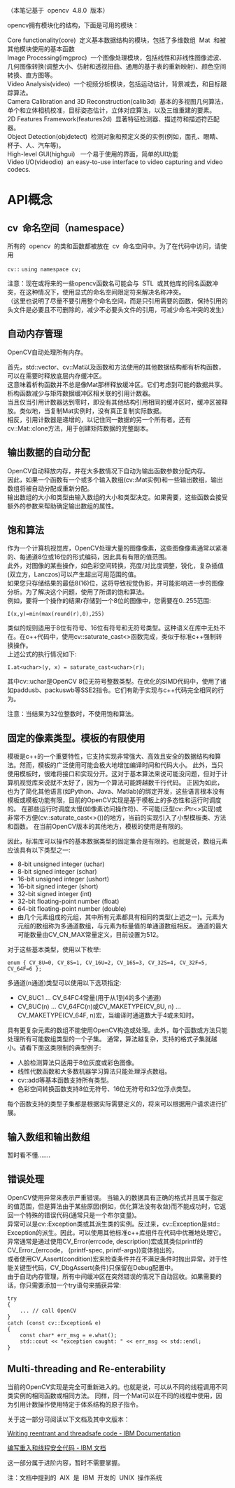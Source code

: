 （本笔记基于  opencv  4.8.0  版本）


opencv拥有模块化的结构，下面是可用的模块：

Core functionality(core)  定义基本数据结构的模块，包括了多维数组  Mat  和被其他模块使用的基本函数  
Image Processing(imgproc)  一个图像处理模块，包括线性和非线性图像滤波、几何图像转换(调整大小、仿射和透视扭曲、通用的基于表的重新映射)、颜色空间转换、直方图等。  
Video Analysis(video)  一个视频分析模块，包括运动估计，背景减去，和目标跟踪算法。  
Camera Calibration and 3D Reconstruction(calib3d)  基本的多视图几何算法，单个和立体相机校准，目标姿态估计，立体对应算法，以及三维重建的要素。  
2D Features Framework(features2d)  显著特征检测器、描述符和描述符匹配器。  
Object Detection(objdetect)  检测对象和预定义类的实例(例如，面孔、眼睛、杯子、人、汽车等)。  
High-level GUI(highgui)   一个易于使用的界面，简单的UI功能  
Video I/O(videodio)  an easy-to-use interface to video capturing and video codecs.  


# API概念
## cv  命名空间（namespace）

所有的  opencv  的类和函数都被放在  cv  命名空间中。为了在代码中访问，请使用

`cv::`
`using namespace cv;`

注意：现在或将来的一些opencv函数名可能会与  STL  或其他库的同名函数冲突，在这种情况下，使用显式的命名空间限定符来解决名称冲突。  
（这里也说明了尽量不要引用整个命名空间，而是只引用需要的函数，保持引用的头文件是必要且不可删除的，减少不必要头文件的引用，可减少命名冲突的发生）

## 自动内存管理

OpenCV自动处理所有内存。

首先，std::vector、cv::Mat以及函数和方法使用的其他数据结构都有析构函数，可以在需要时释放底层内存缓冲区。  
这意味着析构函数并不总是像Mat那样释放缓冲区。它们考虑到可能的数据共享。析构函数减少与矩阵数据缓冲区相关联的引用计数器。  
当且仅当引用计数器达到零时，即没有其他结构引用相同的缓冲区时，缓冲区被释放。类似地，当复制Mat实例时，没有真正复制实际数据。  
相反，引用计数器是递增的，以记住同一数据的另一个所有者。还有cv::Mat::clone方法，用于创建矩阵数据的完整副本。

## 输出数据的自动分配

OpenCV自动释放内存，并在大多数情况下自动为输出函数参数分配内存。  
因此，如果一个函数有一个或多个输入数组(cv::Mat实例)和一些输出数组，输出数组将被自动分配或重新分配。  
输出数组的大小和类型由输入数组的大小和类型决定。如果需要，这些函数会接受额外的参数来帮助确定输出数组的属性。

## 饱和算法

作为一个计算机视觉库，OpenCV处理大量的图像像素，这些图像像素通常以紧凑的、每通道8位或16位的形式编码，因此具有有限的值范围。  
此外，对图像的某些操作，如色彩空间转换，亮度/对比度调整，锐化，复杂插值(双立方，Lanczos)可以产生超出可用范围的值。  
如果您只存储结果的最低8(16)位，这将导致视觉伪影，并可能影响进一步的图像分析。为了解决这个问题，使用了所谓的饱和算法。  
例如，要将一个操作的结果r存储到一个8位的图像中，您需要在0..255范围:

`I(x,y)=min(max(round(r),0),255)`

类似的规则适用于8位有符号、16位有符号和无符号类型。这种语义在库中无处不在。在c++代码中，使用cv::saturate_cast<>函数完成，类似于标准c++强制转换操作。  
上述公式的执行情况如下:

`I.at<uchar>(y, x) = saturate_cast<uchar>(r);`

其中cv::uchar是OpenCV 8位无符号整数类型。在优化的SIMD代码中，使用了诸如paddusb、packuswb等SSE2指令。它们有助于实现与c++代码完全相同的行为。

注意：当结果为32位整数时，不使用饱和算法。


## 固定的像素类型。模板的有限使用

模板是c++的一个重要特性，它支持实现非常强大、高效且安全的数据结构和算法。然而，模板的广泛使用可能会极大地增加编译时间和代码大小。
此外，当只使用模板时，很难将接口和实现分开。这对于基本算法来说可能没问题，但对于计算机视觉库来说就不太好了，因为一个算法可能跨越数千行代码。
正因为如此，也为了简化其他语言(如Python、Java、Matlab)的绑定开发，这些语言根本没有模板或模板功能有限，目前的OpenCV实现是基于模板上的多态性和运行时调度的。
在那些运行时调度太慢(如像素访问操作符)、不可能(泛型cv::Ptr<>实现)或非常不方便(cv::saturate_cast<>())的地方，当前的实现引入了小型模板类、方法和函数。
在当前OpenCV版本的其他地方，模板的使用是有限的。

因此，标准库可以操作的基本数据类型的固定集合是有限的。也就是说，数组元素应该具有以下类型之一:

* 8-bit unsigned integer (uchar)
* 8-bit signed integer (schar)
* 16-bit unsigned integer (ushort)
* 16-bit signed integer (short)
* 32-bit signed integer (int)
* 32-bit floating-point number (float)
* 64-bit floating-point number (double)
* 由几个元素组成的元组，其中所有元素都具有相同的类型(上述之一)。元素为元组的数组称为多通道数组，与元素为标量值的单通道数组相反。
  通道的最大可能数量由CV_CN_MAX常量定义，目前设置为512。

对于这些基本类型，使用以下枚举:

`enum { CV_8U=0, CV_8S=1, CV_16U=2, CV_16S=3, CV_32S=4, CV_32F=5, CV_64F=6 };`

多通道(n通道)类型可以使用以下选项指定:

* CV_8UC1 ... CV_64FC4常量(用于从1到4的多个通道)
* CV_8UC(n) ... CV_64FC(n)或CV_MAKETYPE(CV_8U, n) ... CV_MAKETYPE(CV_64F, n)宏，当编译时通道数大于4或未知时。

具有更复杂元素的数组不能使用OpenCV构造或处理。此外，每个函数或方法只能处理所有可能数组类型的一个子集。
通常，算法越复杂，支持的格式子集就越小。请看下面这类限制的典型例子:

* 人脸检测算法只适用于8位灰度或彩色图像。
* 线性代数函数和大多数机器学习算法只能处理浮点数组。
* cv::add等基本函数支持所有类型。
* 色彩空间转换函数支持8位无符号、16位无符号和32位浮点类型。

每个函数支持的类型子集都是根据实际需要定义的，将来可以根据用户请求进行扩展。


## 输入数组和输出数组

暂时看不懂.......


## 错误处理

OpenCV使用异常来表示严重错误。
当输入的数据具有正确的格式并且属于指定的值范围，但是算法由于某些原因(例如，优化算法没有收敛)而不能成功时，它返回一个特殊的错误代码(通常只是一个布尔变量)。  
异常可以是cv::Exception类或其派生类的实例。反过来，cv::Exception是std:: Exception的派生。因此，可以使用其他标准c++库组件在代码中优雅地处理它。  
异常通常是通过使用CV_Error(errcode, description)宏或其类似printf的CV_Error_(errcode， (printf-spec, printf-args))变体抛出的，  
或者使用CV_Assert(condition)宏来检查条件并在不满足条件时抛出异常。对于性能关键型代码，CV_DbgAssert(条件)只保留在Debug配置中。  
由于自动内存管理，所有中间缓冲区在突然错误的情况下自动回收。如果需要的话，你只需要添加一个try语句来捕获异常:  

	try
	{
 		... // call OpenCV
	}
	catch (const cv::Exception& e)
	{
 		const char* err_msg = e.what();
 		std::cout << "exception caught: " << err_msg << std::endl;
	}


## Multi-threading and Re-enterability

当前的OpenCV实现是完全可重新进入的。也就是说，可以从不同的线程调用不同类实例的相同函数或相同方法。
同样，同一个Mat可以在不同的线程中使用，因为引用计数操作使用特定于体系结构的原子指令。

关于这一部分可阅读以下文档及其中文版本：

[Writing reentrant and threadsafe code - IBM Documentation](https://www.ibm.com/docs/en/aix/7.3?topic=programming-writing-reentrant-threadsafe-code)

[编写重入和线程安全代码 - IBM 文档](https://www.ibm.com/docs/zh/aix/7.3?topic=programming-writing-reentrant-threadsafe-code)

这一部分属于进阶内容，暂时不需要掌握。

注：文档中提到的  AIX  是  IBM  开发的  UNIX  操作系统

